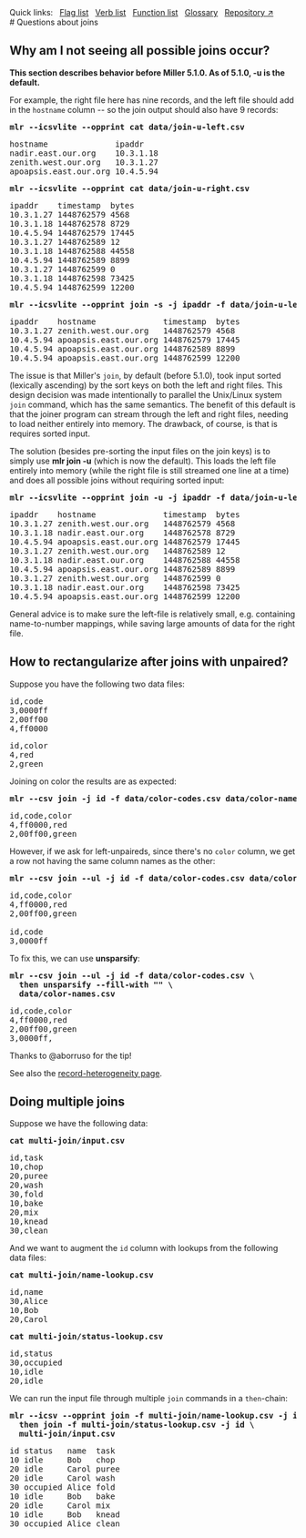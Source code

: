 <!---  PLEASE DO NOT EDIT DIRECTLY. EDIT THE .md.in FILE PLEASE. --->
<div>
<span class="quicklinks">
Quick links:
&nbsp;
<a class="quicklink" href="../reference-main-flag-list/index.html">Flag list</a>
&nbsp;
<a class="quicklink" href="../reference-verbs/index.html">Verb list</a>
&nbsp;
<a class="quicklink" href="../reference-dsl-builtin-functions/index.html">Function list</a>
&nbsp;
<a class="quicklink" href="../glossary/index.html">Glossary</a>
&nbsp;
<a class="quicklink" href="https://github.com/johnkerl/miller" target="_blank">Repository ↗</a>
</span>
</div>
# Questions about joins

## Why am I not seeing all possible joins occur?

**This section describes behavior before Miller 5.1.0. As of 5.1.0, -u is the default.**

For example, the right file here has nine records, and the left file should add in the `hostname` column -- so the join output should also have 9 records:

<pre class="pre-highlight-in-pair">
<b>mlr --icsvlite --opprint cat data/join-u-left.csv</b>
</pre>
<pre class="pre-non-highlight-in-pair">
hostname              ipaddr
nadir.east.our.org    10.3.1.18
zenith.west.our.org   10.3.1.27
apoapsis.east.our.org 10.4.5.94
</pre>

<pre class="pre-highlight-in-pair">
<b>mlr --icsvlite --opprint cat data/join-u-right.csv</b>
</pre>
<pre class="pre-non-highlight-in-pair">
ipaddr    timestamp  bytes
10.3.1.27 1448762579 4568
10.3.1.18 1448762578 8729
10.4.5.94 1448762579 17445
10.3.1.27 1448762589 12
10.3.1.18 1448762588 44558
10.4.5.94 1448762589 8899
10.3.1.27 1448762599 0
10.3.1.18 1448762598 73425
10.4.5.94 1448762599 12200
</pre>

<pre class="pre-highlight-in-pair">
<b>mlr --icsvlite --opprint join -s -j ipaddr -f data/join-u-left.csv data/join-u-right.csv</b>
</pre>
<pre class="pre-non-highlight-in-pair">
ipaddr    hostname              timestamp  bytes
10.3.1.27 zenith.west.our.org   1448762579 4568
10.4.5.94 apoapsis.east.our.org 1448762579 17445
10.4.5.94 apoapsis.east.our.org 1448762589 8899
10.4.5.94 apoapsis.east.our.org 1448762599 12200
</pre>

The issue is that Miller's `join`, by default (before 5.1.0), took input sorted (lexically ascending) by the sort keys on both the left and right files.  This design decision was made intentionally to parallel the Unix/Linux system `join` command, which has the same semantics. The benefit of this default is that the joiner program can stream through the left and right files, needing to load neither entirely into memory. The drawback, of course, is that is requires sorted input.

The solution (besides pre-sorting the input files on the join keys) is to simply use **mlr join -u** (which is now the default). This loads the left file entirely into memory (while the right file is still streamed one line at a time) and does all possible joins without requiring sorted input:

<pre class="pre-highlight-in-pair">
<b>mlr --icsvlite --opprint join -u -j ipaddr -f data/join-u-left.csv data/join-u-right.csv</b>
</pre>
<pre class="pre-non-highlight-in-pair">
ipaddr    hostname              timestamp  bytes
10.3.1.27 zenith.west.our.org   1448762579 4568
10.3.1.18 nadir.east.our.org    1448762578 8729
10.4.5.94 apoapsis.east.our.org 1448762579 17445
10.3.1.27 zenith.west.our.org   1448762589 12
10.3.1.18 nadir.east.our.org    1448762588 44558
10.4.5.94 apoapsis.east.our.org 1448762589 8899
10.3.1.27 zenith.west.our.org   1448762599 0
10.3.1.18 nadir.east.our.org    1448762598 73425
10.4.5.94 apoapsis.east.our.org 1448762599 12200
</pre>

General advice is to make sure the left-file is relatively small, e.g. containing name-to-number mappings, while saving large amounts of data for the right file.

## How to rectangularize after joins with unpaired?

Suppose you have the following two data files:

<pre class="pre-non-highlight-non-pair">
id,code
3,0000ff
2,00ff00
4,ff0000
</pre>

<pre class="pre-non-highlight-non-pair">
id,color
4,red
2,green
</pre>

Joining on color the results are as expected:

<pre class="pre-highlight-in-pair">
<b>mlr --csv join -j id -f data/color-codes.csv data/color-names.csv</b>
</pre>
<pre class="pre-non-highlight-in-pair">
id,code,color
4,ff0000,red
2,00ff00,green
</pre>

However, if we ask for left-unpaireds, since there's no `color` column, we get a row not having the same column names as the other:

<pre class="pre-highlight-in-pair">
<b>mlr --csv join --ul -j id -f data/color-codes.csv data/color-names.csv</b>
</pre>
<pre class="pre-non-highlight-in-pair">
id,code,color
4,ff0000,red
2,00ff00,green

id,code
3,0000ff
</pre>

To fix this, we can use **unsparsify**:

<pre class="pre-highlight-in-pair">
<b>mlr --csv join --ul -j id -f data/color-codes.csv \</b>
<b>  then unsparsify --fill-with "" \</b>
<b>  data/color-names.csv</b>
</pre>
<pre class="pre-non-highlight-in-pair">
id,code,color
4,ff0000,red
2,00ff00,green
3,0000ff,
</pre>

Thanks to @aborruso for the tip!

See also the [record-heterogeneity page](record-heterogeneity.md).

## Doing multiple joins

Suppose we have the following data:

<pre class="pre-highlight-in-pair">
<b>cat multi-join/input.csv</b>
</pre>
<pre class="pre-non-highlight-in-pair">
id,task
10,chop
20,puree
20,wash
30,fold
10,bake
20,mix
10,knead
30,clean
</pre>

And we want to augment the `id` column with lookups from the following data files:

<pre class="pre-highlight-in-pair">
<b>cat multi-join/name-lookup.csv</b>
</pre>
<pre class="pre-non-highlight-in-pair">
id,name
30,Alice
10,Bob
20,Carol
</pre>

<pre class="pre-highlight-in-pair">
<b>cat multi-join/status-lookup.csv</b>
</pre>
<pre class="pre-non-highlight-in-pair">
id,status
30,occupied
10,idle
20,idle
</pre>

We can run the input file through multiple `join` commands in a `then`-chain:

<pre class="pre-highlight-in-pair">
<b>mlr --icsv --opprint join -f multi-join/name-lookup.csv -j id \</b>
<b>  then join -f multi-join/status-lookup.csv -j id \</b>
<b>  multi-join/input.csv</b>
</pre>
<pre class="pre-non-highlight-in-pair">
id status   name  task
10 idle     Bob   chop
20 idle     Carol puree
20 idle     Carol wash
30 occupied Alice fold
10 idle     Bob   bake
20 idle     Carol mix
10 idle     Bob   knead
30 occupied Alice clean
</pre>
